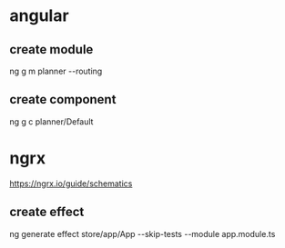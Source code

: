 # angular

## create module

ng g m planner --routing

## create component

ng g c planner/Default

# ngrx

https://ngrx.io/guide/schematics

## create effect
ng generate effect store/app/App --skip-tests --module app.module.ts
